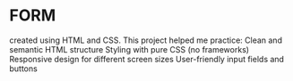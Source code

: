 # FORM
 created using HTML and CSS. This project helped me practice:  Clean and semantic HTML structure  Styling with pure CSS (no frameworks)  Responsive design for different screen sizes  User-friendly input fields and buttons
